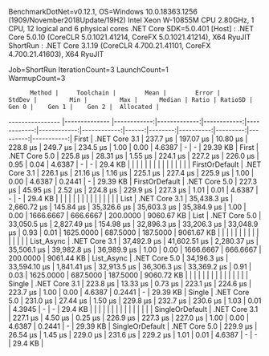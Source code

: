 
BenchmarkDotNet=v0.12.1, OS=Windows 10.0.18363.1256 (1909/November2018Update/19H2)
Intel Xeon W-10855M CPU 2.80GHz, 1 CPU, 12 logical and 6 physical cores
.NET Core SDK=5.0.401
  [Host]   : .NET Core 5.0.10 (CoreCLR 5.0.1021.41214, CoreFX 5.0.1021.41214), X64 RyuJIT
  ShortRun : .NET Core 3.1.19 (CoreCLR 4.700.21.41101, CoreFX 4.700.21.41603), X64 RyuJIT

Job=ShortRun  IterationCount=3  LaunchCount=1  
WarmupCount=3  

          Method |     Toolchain |        Mean |        Error |      StdDev |         Min |         Max |      Median | Ratio | RatioSD |     Gen 0 |    Gen 1 |    Gen 2 |  Allocated |
---------------- |-------------- |------------:|-------------:|------------:|------------:|------------:|------------:|------:|--------:|----------:|---------:|---------:|-----------:|
           First | .NET Core 3.1 |    237.7 μs |    197.07 μs |    10.80 μs |    228.8 μs |    249.7 μs |    234.5 μs |  1.00 |    0.00 |    4.6387 |        - |        - |   29.39 KB |
           First | .NET Core 5.0 |    225.8 μs |     28.31 μs |     1.55 μs |    224.1 μs |    227.2 μs |    226.0 μs |  0.95 |    0.04 |    4.6387 |        - |        - |    29.4 KB |
                 |               |             |              |             |             |             |             |       |         |           |          |          |            |
  FirstOrDefault | .NET Core 3.1 |    226.1 μs |     21.16 μs |     1.16 μs |    225.1 μs |    227.4 μs |    225.9 μs |  1.00 |    0.00 |    4.6387 |   0.2441 |        - |   29.39 KB |
  FirstOrDefault | .NET Core 5.0 |    227.3 μs |     45.95 μs |     2.52 μs |    224.8 μs |    229.9 μs |    227.3 μs |  1.01 |    0.01 |    4.6387 |        - |        - |    29.4 KB |
                 |               |             |              |             |             |             |             |       |         |           |          |          |            |
            List | .NET Core 3.1 | 35,438.3 μs |  2,660.72 μs |   145.84 μs | 35,326.6 μs | 35,603.3 μs | 35,384.9 μs |  1.00 |    0.00 | 1666.6667 | 666.6667 | 200.0000 | 9060.67 KB |
            List | .NET Core 5.0 | 33,050.5 μs |  2,827.49 μs |   154.98 μs | 32,896.3 μs | 33,206.3 μs | 33,048.9 μs |  0.93 |    0.01 | 1625.0000 | 687.5000 | 187.5000 | 9061.67 KB |
                 |               |             |              |             |             |             |             |       |         |           |          |          |            |
      List_Async | .NET Core 3.1 | 37,492.9 μs | 41,602.51 μs | 2,280.37 μs | 35,506.1 μs | 39,982.8 μs | 36,989.9 μs |  1.00 |    0.00 | 1666.6667 | 666.6667 | 200.0000 | 9061.44 KB |
      List_Async | .NET Core 5.0 | 34,196.3 μs | 33,594.10 μs | 1,841.41 μs | 32,913.5 μs | 36,306.3 μs | 33,369.2 μs |  0.91 |    0.03 | 1625.0000 | 687.5000 | 187.5000 | 9060.72 KB |
                 |               |             |              |             |             |             |             |       |         |           |          |          |            |
          Single | .NET Core 3.1 |    223.8 μs |     13.33 μs |     0.73 μs |    223.1 μs |    224.6 μs |    223.7 μs |  1.00 |    0.00 |    4.6387 |   0.2441 |        - |   29.39 KB |
          Single | .NET Core 5.0 |    231.0 μs |     27.44 μs |     1.50 μs |    229.8 μs |    232.7 μs |    230.6 μs |  1.03 |    0.01 |    4.3945 |        - |        - |    29.4 KB |
                 |               |             |              |             |             |             |             |       |         |           |          |          |            |
 SingleOrDefault | .NET Core 3.1 |    227.1 μs |      4.50 μs |     0.25 μs |    226.9 μs |    227.3 μs |    227.0 μs |  1.00 |    0.00 |    4.6387 |   0.2441 |        - |   29.39 KB |
 SingleOrDefault | .NET Core 5.0 |    229.9 μs |     26.54 μs |     1.45 μs |    229.0 μs |    231.6 μs |    229.2 μs |  1.01 |    0.01 |    4.6387 |        - |        - |    29.4 KB |
